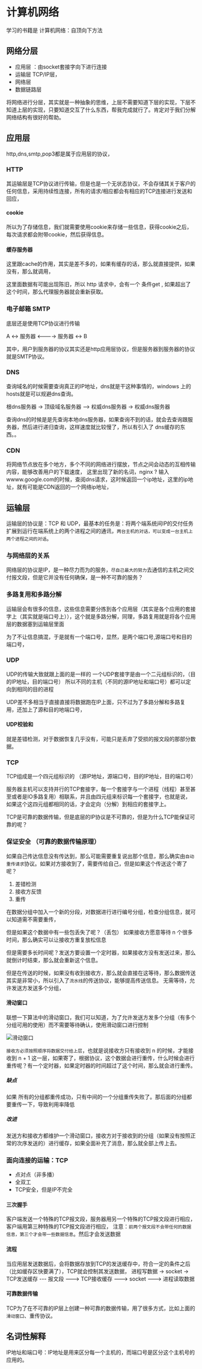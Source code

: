 # 计算机网络

学习的书籍是 计算机网络：自顶向下方法

## 网络分层

- 应用层 ：由socket套接字向下进行连接
- 运输层 TCP/IP层，
- 网络层
- 数据链路层

将网络进行分层，其实就是一种抽象的思维，上层不需要知道下层的实现，下层不知道上层的实现，只要知道交互了什么东西，帮我完成就行了。肯定对于我们分解网络结构有很好的帮助。

## 应用层

http,dns,smtp,pop3都是属于应用层的协议，

### HTTP

其运输层是TCP协议进行传输，但是也是一个无状态协议，不会存储其关于客户的任何信息，采用持续性连接，所有的请求/相应都会有相应的TCP连接进行发送和回应，

#### cookie

所以为了存储信息，我们就需要使用cookie来存储一些信息，获得cookie之后，每次请求都会附带cookie，然后获得信息。

#### 缓存服务器

这里跟cache的作用，其实是差不多的，如果有缓存的话，那么就直接提供，如果没有，那么就调用，

这里面数据有可能出现陈旧，所以 http 请求中，会有一个 条件get , 如果超出了这个时间，那么代理服务器就会重新获取。

### 电子邮箱 SMTP

底层还是使用TCP协议进行传输

A <-> 服务器 <----> 服务器 <-> B

其中，用户到服务器的协议其实还是http应用层协议，但是服务器到服务器的协议就是SMTP协议。

### DNS

查询域名的时候需要查询真正的IP地址，dns就是干这种事情的，windows 上的hosts就是可以规避dns查询。

根dns服务器 -> 顶级域名服务器 —> 权威dns服务器 -> 权威dns服务器

查询dns的时候是是先查询本地dns服务器，如果查询不到的话，就会去查询跟服务器，然后进行递归查询，这样速度就比较慢了，所以有引入了 dns缓存的东西。。

### CDN

将网络节点放在多个地方，多个不同的网络进行摆放，节点之间会动态的互相传输内容，能够改善用户的下载速度， 
这里出现了新的名词，nginx ?
输入 wwww.google.com的时候，查阅dns请求，这时候返回一个ip地址，这里的ip地址，就有可能是CDN返回的一个网络ip地址，

## 运输层

运输层的协议是：TCP 和 UDP，最基本的任务是：将两个端系统间IP的交付任务扩展到运行在端系统上的两个进程之间的通讯，`两台主机的对话，可以变成一台主机上两个进程之间的对话`。

### 与网络层的关系

网络层的协议是IP，是一种尽力而为的服务，`尽自己最大的努力`去通信的主机之间交付报文段，但是它并没有任何确保，是一种不可靠的服务？

### 多路复用和多路分解

运输层会有很多的信息，这些信息需要分拣到各个应用层（其实是各个应用的套接字上（其实就是端口号上）），这个就是多路分解，同理，多路复用就是将各个应用层的数据塞到运输层里面

为了不让信息搞混，于是就有一个端口号，显然，是两个端口号,源端口号和目的端口号，

### UDP

UDP的传输大致就跟上面的是一样的
一个UDP套接字是由一个二元组标识的，（目的IP地址，目的端口号）
所以不同的主机（不同的源IP地址和端口号）都可以定向到相同的目的进程

UDP差不多相当于直接直接将数据跑在IP上面，只不过为了多路分解和多路复用，还加上了源和目的地端口号，

#### UDP校验和

就是差错检测，对于数据恢复几乎没有，可能只是丢弃了受损的报文段的那部分数据。

### TCP

TCP组成是一个四元组标识的
（源IP地址，源端口号，目的IP地址，目的端口号）

服务器主机可以支持并行的TCP套接字，每一个套接字与一个进程（线程）甚至甚至或者是IO多路复用）相联系，并且由四元组来标识每一个套接字，也就是说，如果这个这四元组都相同的话，才会定向（分解）到相应的套接字上。

TCP是可靠的数据传输，但是底层的IP协议是不可靠的，但是为什么TCP能保证可靠的呢？

### 保证安全 （可靠的数据传输原理）

如果自己传达信息没有传达到，那么可能需要重复说出那个信息，那么确实由`自动重传请求`协议。如果对方接收到了，需要传给自己，但是如果这个传送这个寄了呢？

1. 差错检测
2. 接收方反馈
3. 重传

在数据分组中加入一个新的分段，对数据进行进行编号分组，检查分组信息，就可以知道需不需要重传，

但是如果这个数据中有一些包丢失了呢？（丢包）
如果接收方愿意等待 n 个很多时间，那么确实可以让接收方重复放松信息

但是需要多长时间呢？发送方要设置一个定时器，如果接收方没有发送过来，那么就倒计时结束，那么就会重新这个信息。

但是在传送的时候，如果没有收到接收方，那么就会直接在这等待，那么数据传送其实是非常小，所以引入了`流水线`的传送协议，能够提高传送信息。
无需等待，允许发送方发送多个分组，

#### 滑动窗口

联想一下算法中的滑动窗口，我们可以知道，为了允许发送方发多个分组（有多个分组可用的使用）而不需要等待确认，使用滑动窗口进行控制

![滑动窗口](https://github.com/Meteor-Z/CS-notes/blob/main/image/network/滑动窗口.png)

`接收方必须按照顺序将数据交付给上层`，也就是说接收方只有接收到 n 的时候，才能接收到 n + 1 这一层，如果寄了，根据协议，这个数据会进行重传，什么时候会进行重传呢？有一个定时器，如果定时器的时间超过了这个时间，那么就会进行重传。

##### 缺点

如果 所有的分组都重传成功，只有中间的一个分组重传失败了。那后面的分组都要重传一下，导致利用率降低

##### 改进

发送方和接收方都维护一个滑动窗口，接收方对于接收到的分组（如果没有按照正常的次序发送的）进行缓存，如果全面补充了消息，那么就全部上传上去。

### 面向连接的运输：TCP

- 点对点（非多播）
- 全双工
- TCP安全，但是IP不完全

#### 三次握手

客户端发送一个特殊的TCP报文段，服务器用另一个特殊的TCP报文段进行相应，客户端用第三种特殊的TCP报文段进行相应，
注意：`前两个报文段不会带任何的数据信息，第三个才会带一些数据信息`。然后才会发送数据

#### 流程

当应用层发送数据后，会将数据存放到TCP的发送缓存中，符合一定的条件之后（比如缓存区快要满了），TCP就会控制其发送数据，
进程写数据 -> socket -> TCP发送缓存 --- 报文段 ---> TCP接收缓存 ---> socket ---> 进程读取数据

#### 可靠数据传输

TCP为了在不可靠的IP层上创建一种可靠的数据传输，用了很多方式，比如上面的`滑动窗口`、重传协议。

## 名词性解释

IP地址和端口号：IP地址是用来区分每一个主机的，而端口号是区分这个主机号的应用的。